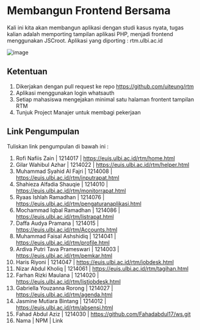 # Membangun Frontend Bersama

Kali ini kita akan membangun aplikasi dengan studi kasus nyata, tugas kalian adalah memporting tampilan aplikasi PHP, menjadi frontend menggunakan JSCroot.
Aplikasi yang diporting : rtm.ulbi.ac.id

![image](https://github.com/bukped/ws/assets/11188109/af46fb8c-51fe-4229-9e84-fb246c1df7be)

## Ketentuan

1. Dikerjakan dengan pull request ke repo https://github.com/uiteung/rtm
2. Aplikasi menggunakan login whatsauth
3. Setiap mahasiswa mengejakan minimal satu halaman frontent tampilan RTM
4. Tunjuk Project Manajer untuk membagi pekerjaan

## Link Pengumpulan

Tuliskan link pengumpulan di bawah ini :

1. Rofi Nafiis Zain | 1214017 | https://euis.ulbi.ac.id/rtm/home.html
2. Gilar Wahibul Azhar | 1214022 | https://euis.ulbi.ac.id/rtm/helper.html
3. Muhammad Syahid Al Fajri | 1214008 | https://euis.ulbi.ac.id/rtm/inputrapat.html
4. Shahieza Alfadia Shauqie | 1214010 | https://euis.ulbi.ac.id/rtm/monitorrapat.html
5. Ryaas Ishlah Ramadhan | 1214076 | https://euis.ulbi.ac.id/rtm/pengaturanaplikasi.html
6. Mochammad Iqbal Ramadhan | 1214086 | https://euis.ulbi.ac.id/rtm/listrapat.html
7. Daffa Audya Pramana | 1214015 | https://euis.ulbi.ac.id/rtm/Accounts.html
8. Muhammad Faisal Ashshidiq | 1214041 | https://euis.ulbi.ac.id/rtm/profile.html
9. Ardiva Putri Tava Prameswari | 1214003 | https://euis.ulbi.ac.id/rtm/pemkar.html
10. Haris Riyoni | 1214047 | https://euis.ulbi.ac.id/rtm/jobdesk.html
11. Nizar Abdul Kholiq | 1214061 | https://euis.ulbi.ac.id/rtm/tagihan.html
12. Farhan Rizki Maulana | 1214020 | https://euis.ulbi.ac.id/rtm/listjobdesk.html
13. Gabriella Youzanna Rorong | 1214027 | https://euis.ulbi.ac.id/rtm/agenda.html 
14. Jasmine Mutiara Bintang | 1214012 | https://euis.ulbi.ac.id/rtm/absensi.html
15. Fahad Abdul Aziz | 1214030 | https://github.com/Fahadabdul17/ws.git
15. Nama | NPM | Link